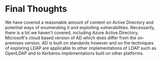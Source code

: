 # Final Thoughts

We have covered a reasonable amount of content on Active Directory and potential ways of enumerating it and exploiting vulnerabilities. Necessarily, there is a lot we haven't covered, including Azure Active Directory, Microsoft's cloud based version of AD which does differ from the on-premises version. AD is built on standards however and so the techniques of exploring LDAP are applicable to other implementations of LDAP such as OpenLDAP and to Kerberos implementations built on other platforms.

